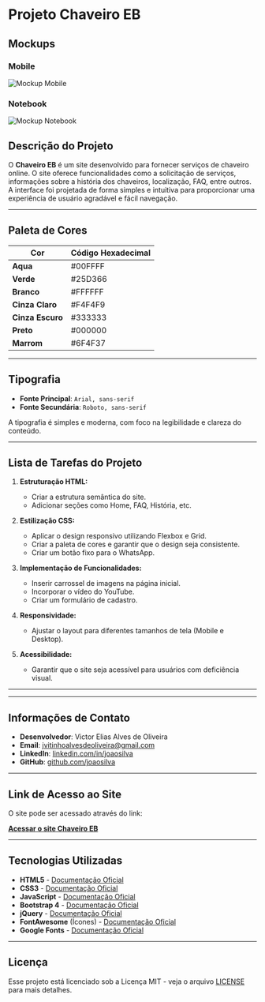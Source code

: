 # Projeto Chaveiro EB

## Mockups

### Mobile
![Mockup Mobile](./acesso/img/iPhone-13-PRO-127.0.0.1%20(1).png)

### Notebook
![Mockup Notebook](./acesso/img/Macbook-Air-127.0.0.1.png)


## Descrição do Projeto
O **Chaveiro EB** é um site desenvolvido para fornecer serviços de chaveiro online. O site oferece funcionalidades como a solicitação de serviços, informações sobre a história dos chaveiros, localização, FAQ, entre outros. A interface foi projetada de forma simples e intuitiva para proporcionar uma experiência de usuário agradável e fácil navegação.

---

## Paleta de Cores

| Cor            | Código Hexadecimal |  
| -------------- | ------------------ |
| **Aqua**       | #00FFFF            |
| **Verde**      | #25D366            |
| **Branco**     | #FFFFFF            |
| **Cinza Claro**| #F4F4F9            |
| **Cinza Escuro**| #333333           |
| **Preto**      | #000000            |
| **Marrom**     | #6F4F37            |

---

## Tipografia

- **Fonte Principal**: `Arial, sans-serif`
- **Fonte Secundária**: `Roboto, sans-serif`

A tipografia é simples e moderna, com foco na legibilidade e clareza do conteúdo.

---

## Lista de Tarefas do Projeto

1. **Estruturação HTML:**
   - Criar a estrutura semântica do site.
   - Adicionar seções como Home, FAQ, História, etc.

2. **Estilização CSS:**
   - Aplicar o design responsivo utilizando Flexbox e Grid.
   - Criar a paleta de cores e garantir que o design seja consistente.
   - Criar um botão fixo para o WhatsApp.

3. **Implementação de Funcionalidades:**
   - Inserir carrossel de imagens na página inicial.
   - Incorporar o vídeo do YouTube.
   - Criar um formulário de cadastro.

4. **Responsividade:**
   - Ajustar o layout para diferentes tamanhos de tela (Mobile e Desktop).

5. **Acessibilidade:**
   - Garantir que o site seja acessível para usuários com deficiência visual.

---


---

## Informações de Contato

- **Desenvolvedor**: Victor Elias Alves de Oliveira
- **Email**: jvitinhoalvesdeoliveira@gmail.com
- **LinkedIn**: [linkedin.com/in/joaosilva](https://www.linkedin.com/in/joaosilva)
- **GitHub**: [github.com/joaosilva](https://github.com/)

---

## Link de Acesso ao Site

O site pode ser acessado através do link:

[**Acessar o site Chaveiro EB**](http://www.chaveiroeb.com)

---

## Tecnologias Utilizadas

- **HTML5** - [Documentação Oficial](https://developer.mozilla.org/pt-BR/docs/Web/HTML)
- **CSS3** - [Documentação Oficial](https://developer.mozilla.org/pt-BR/docs/Web/CSS)
- **JavaScript** - [Documentação Oficial](https://developer.mozilla.org/pt-BR/docs/Web/JavaScript)
- **Bootstrap 4** - [Documentação Oficial](https://getbootstrap.com/)
- **jQuery** - [Documentação Oficial](https://jquery.com/)
- **FontAwesome** (Ícones) - [Documentação Oficial](https://fontawesome.com/)
- **Google Fonts** - [Documentação Oficial](https://fonts.google.com/)

---

## Licença

Esse projeto está licenciado sob a Licença MIT - veja o arquivo [LICENSE](LICENSE) para mais detalhes.

